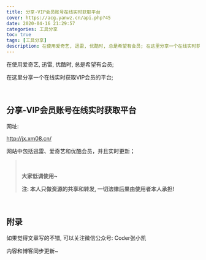 ```yaml
---
title: 分享-VIP会员账号在线实时获取平台
cover: https://acg.yanwz.cn/api.php?45
date: 2020-04-16 21:29:57
categories: 工具分享
toc: true
tags: [工具分享]
description: 在使用爱奇艺, 迅雷, 优酷时, 总是希望有会员; 在这里分享一个在线实时获取VIP会员的平台
---
```


在使用爱奇艺, 迅雷, 优酷时, 总是希望有会员;

在这里分享一个在线实时获取VIP会员的平台;

<br/>

<!--more-->

## 分享-VIP会员账号在线实时获取平台

网址:

http://jx.xm08.cn/

网站中包括迅雷、爱奇艺和优酷会员，并且实时更新；

><br/>
>
>**大家低调使用~**
>
>**注: 本人只做资源的共享和转发, 一切法律后果由使用者本人承担!**

<br/>

## 附录

如果觉得文章写的不错, 可以关注微信公众号: Coder张小凯

内容和博客同步更新~

<br/>